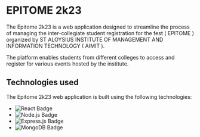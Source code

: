 # EPITOME 2k23

The Epitome 2k23 is a web application designed to streamline the process of managing the inter-collegiate student registration for the fest ( EPITOME ) organized by ST ALOYSIUS INSTITUTE OF MANAGEMENT AND INFORMATION TECHNOLOGY ( AIMIT ).

The platform enables students from different colleges to access and register for various events hosted by the institute.


## Technologies used

The Epitome 2k23 web application is built using the following technologies:

- <img src="https://img.shields.io/badge/react-%2320232a.svg?style=for-the-badge&logo=react&logoColor=%2361DAFB" alt="React Badge">
- <img src="https://img.shields.io/badge/node.js-6DA55F?style=for-the-badge&logo=node.js&logoColor=white" alt="Node.js Badge">
- <img src="https://img.shields.io/badge/express.js-%23404d59.svg?style=for-the-badge&logo=express&logoColor=%2361DAFB" alt="Express.js Badge">
- <img src="https://img.shields.io/badge/MongoDB-%234ea94b.svg?style=for-the-badge&logo=mongodb&logoColor=white" alt="MongoDB Badge">


     
      
      


